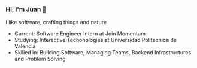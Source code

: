 ### Hi, I'm Juan 👋
I like software, crafting things and nature
- Current: Software Engineer Intern at Join Momentum
- Studying: Interactive Techonologies at Universidad Politecnica de Valencia
- Skilled in: Building Software, Managing Teams, Backend Infrastructures and Problem Solving

